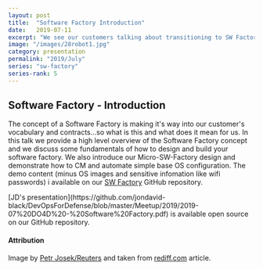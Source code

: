 ```yaml
---
layout: post
title:  "Software Factory Introduction"
date:   2019-07-11
excerpt: "We see our customers talking about transitioning to SW Factories...so what is a SW Factory?"
image: "/images/28robot1.jpg"
category: presentation
permalink: "2019/July"
series: "sw-factory"
series-rank: 5
---
```


## Software Factory - Introduction

The concept of a Software Factory is making it's way into our customer's vocabulary and contracts...so what is this and what does it mean for us.  In this talk we provide a high level overview of the Software Factory concept and we discuss some fundamentals of how to design and build your software factory.  We also introduce our Micro-SW-Factory design and demonstrate how to CM and automate simple base OS configuration.  The demo content (minus OS images and sensitive infomation like wifi passwords) i available on our [SW Factory](https://github.com/jondavid-black/SW_Factory) GitHub repository.
									

<div class="box" markdown="1">
[JD's presentation](https://github.com/jondavid-black/DevOpsForDefense/blob/master/Meetup/2019/2019-07%20DO4D%20-%20Software%20Factory.pdf) is available open source on our GitHub repository.
</div>

#### Attribution

Image by [Petr Josek/Reuters](https://im.rediff.com/money/2018/may/28robot1.jpg) and taken from [rediff.com](https://www.rediff.com/money/report/hyundai-uses-580-robots-in-chennai-plant-maruti-5000/20180530.htm) article.